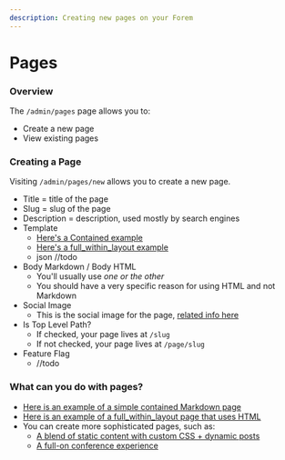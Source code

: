 ```yaml
---
description: Creating new pages on your Forem
---
```


# Pages

### Overview

The `/admin/pages` page allows you to:

* Create a new page
* View existing pages

### Creating a Page

Visiting `/admin/pages/new` allows you to create a new page.

* Title = title of the page
* Slug = slug of the page
* Description = description, used mostly by search engines
* Template
  * [Here's a Contained example](https://dev.to/about)
  * [Here's a full\_within\_layout example](https://dev.to/downloads)
  * json //todo
* Body Markdown / Body HTML
  * You'll usually use _one or the other_
  * You should have a very specific reason for using HTML and not Markdown
* Social Image
  * This is the social image for the page, [related info here](config/all-site-configuration/images.md#main-social-image)
* Is Top Level Path?
  * If checked, your page lives at `/slug`
  * If not checked, your page lives at `/page/slug`
* Feature Flag
  * //todo

### What can you do with pages?

* [Here is an example of a simple contained Markdown page](https://dev.to/about)
* [Here is an example of a full\_within\_layout page that uses HTML](https://dev.to/downloads)
* You can create more sophisticated pages, such as:
  * [A blend of static content with custom CSS + dynamic posts](https://dev.to/shecoded)
  * [A full-on conference experience](https://dev.to/codeland)

